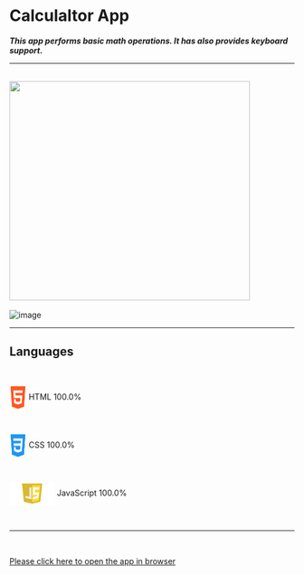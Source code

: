 # Calculaltor App

***This app performs basic math operations. It has also provides keyboard support.***

---

<br>
<img src="./images/1.jpg" width="425" height="388">

![image](https://user-images.githubusercontent.com/59305881/226113869-e220b918-966e-416d-8da7-38172e2eab24.png)


---

## **Languages**
<br>

<img align="center" src="./images/html.jpg" width="30" height="40"> HTML 100.0%

<br>

<img align="center" src="./images/css.jpg" width="30" height="40"> CSS 100.0%

<br>

<img align="center" src="./images/js.jpg" width="80" height="40"> JavaScript 100.0%

<br>

---

<br>

[Please click here to open the app in browser](https://xoshbaxt.github.io/main-assignment-4/)

 
